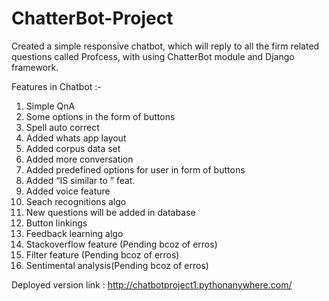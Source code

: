 # ChatterBot-Project
Created a simple responsive chatbot, which will reply to all the firm related questions called Profcess,
with using ChatterBot module and Django framework.

Features in Chatbot :-

1.	Simple QnA 
2.	Some options in the form of buttons
3.	Spell auto correct
4.	Added whats app layout
5.	Added corpus data set
6.	Added more conversation
7.	Added predefined options for user in form of buttons
8.	Added “IS similar to ” feat.
9.	Added voice feature
10.	Seach recognitions algo
11.	New questions will be added in database
12.	Button linkings
13.	Feedback learning algo
14.	Stackoverflow feature (Pending bcoz of erros)
15.	Filter feature (Pending bcoz of erros)
16.	 Sentimental analysis(Pending bcoz of erros)


Deployed version link : 
http://chatbotproject1.pythonanywhere.com/
